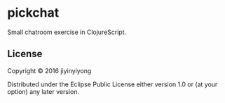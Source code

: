 # pickchat

Small chatroom exercise in ClojureScript.

## License

Copyright © 2016 jiyinyiyong

Distributed under the Eclipse Public License either version 1.0 or (at
your option) any later version.
